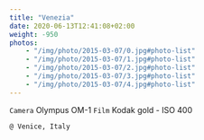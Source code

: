 ```yaml
---
title: "Venezia"
date: 2020-06-13T12:41:08+02:00
weight: -950
photos: 
    - "/img/photo/2015-03-07/0.jpg#photo-list"
    - "/img/photo/2015-03-07/1.jpg#photo-list"
    - "/img/photo/2015-03-07/2.jpg#photo-list"
    - "/img/photo/2015-03-07/3.jpg#photo-list"
    - "/img/photo/2015-03-07/4.jpg#photo-list"
---
```

`Camera` Olympus OM-1 
`Film` Kodak gold - ISO 400

`@ Venice, Italy`
